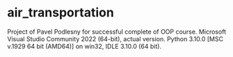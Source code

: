 # air_transportation
Project of Pavel Podlesny for successful complete of OOP course.
Microsoft Visual Studio Community 2022 (64-bit), actual version.
Python 3.10.0 [MSC v.1929 64 bit (AMD64)] on win32, IDLE 3.10.0 (64 bit).
